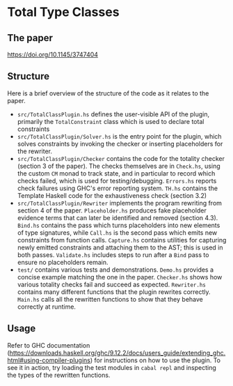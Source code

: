 # Total Type Classes

## The paper

https://doi.org/10.1145/3747404

## Structure

Here is a brief overview of the structure of the code as it relates to the paper.
* `src/TotalClassPlugin.hs` defines the user-visible API of the plugin, primarily the `TotalConstraint` class which is used to declare total constraints
* `src/TotalClassPlugin/Solver.hs` is the entry point for the plugin, which solves constraints by invoking the checker or inserting placeholders for the rewriter.
* `src/TotalClassPlugin/Checker` contains the code for the totality checker (section 3 of the paper). The checks themselves are in `Check.hs`, using the custom `CM` monad to track state, and in particular to record which checks failed, which is used for testing/debugging. `Errors.hs` reports check failures using GHC's error reporting system. `TH.hs` contains the Template Haskell code for the exhaustiveness check (section 3.2)
* `src/TotalClassPlugin/Rewriter` implements the program rewriting from section 4 of the paper. `Placeholder.hs` produces fake placeholder evidence terms that can later be identified and removed (section 4.3). `Bind.hs` contains the pass which turns placeholders into new elements of type signatures, while `Call.hs` is the second pass which emits new constraints from function calls. `Capture.hs` contains utilities for capturing newly emitted constraints and attaching them to the AST; this is used in both passes. `Validate.hs` includes steps to run after a `Bind` pass to ensure no placeholders remain.
* `test/` contains various tests and demonstrations. `Demo.hs` provides a concise example matching the one in the paper. `Checker.hs` shows how various totality checks fail and succeed as expected. `Rewriter.hs` contains many different functions that the plugin rewrites correctly. `Main.hs` calls all the rewritten functions to show that they behave correctly at runtime.

## Usage

Refer to GHC documentation (https://downloads.haskell.org/ghc/9.12.2/docs/users_guide/extending_ghc.html#using-compiler-plugins) for instructions on how to use the plugin. To see it in action, try loading the test modules in `cabal repl` and inspecting the types of the rewritten functions.
